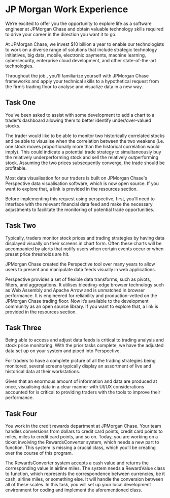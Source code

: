 # JP Morgan Work Experience
We’re excited to offer you the opportunity to explore life as a software engineer at JPMorgan Chase and obtain valuable technology skills required to drive your career in the direction you want it to go.

At JPMorgan Chase, we invest $10 billion a year to enable our technologists to work on a diverse range of solutions that include strategic technology initiatives, big data, mobile, electronic payments, machine learning, cybersecurity, enterprise cloud development, and other state-of-the-art technologies.

Throughout the job , you'll familiarize yourself with JPMorgan Chase frameworks and apply your technical skills to a hypothetical request from the firm’s trading floor to analyse and visualize data in a new way.
  

## Task One

You’ve been asked to assist with some development to add a chart to a trader’s dashboard allowing them to better identify under/over-valued stocks.

The trader would like to be able to monitor two historically correlated stocks and be able to visualise when the correlation between the two weakens (i.e. one stock moves proportionally more than the historical correlation would imply). This could indicate a potential trade strategy to simultaneously buy the relatively underperforming stock and sell the relatively outperforming stock. Assuming the two prices subsequently converge, the trade should be profitable.

Most data visualisation for our traders is built on JPMorgan Chase's Perspective data visualisation software, which is now open source. If you want to explore that, a link is provided in the resources section.

Before implementing this request using perspective, first, you’ll need to interface with the relevant financial data feed and make the necessary adjustments to facilitate the monitoring of potential trade opportunities.


## Task Two

Typically, traders monitor stock prices and trading strategies by having data displayed visually on their screens in chart form. Often these charts will be accompanied by alerts that notify users when certain events occur or when preset price thresholds are hit.

JPMorgan Chase created the Perspective tool over many years to allow users to present and manipulate data feeds visually in web applications.

Perspective provides a set of flexible data transforms, such as pivots, filters, and aggregations. It utilises bleeding-edge browser technology such as Web Assembly and Apache Arrow and is unmatched in browser performance. It is engineered for reliability and production-vetted on the JPMorgan Chase trading floor. Now it’s available to the development community as an open source library. If you want to explore that, a link is provided in the resources section.


## Task Three

Being able to access and adjust data feeds is critical to trading analysis and stock price monitoring. With the prior tasks complete, we have the adjusted data set up on your system and piped into Perspective.

For traders to have a complete picture of all the trading strategies being monitored, several screens typically display an assortment of live and historical data at their workstations.

Given that an enormous amount of information and data are produced at once, visualising data in a clear manner with UI/UX considerations accounted for is critical to providing traders with the tools to improve their performance.

## Task Four

You work in the credit rewards department at JPMorgan Chase. Your team handles conversions from dollars to credit card points, credit card points to miles, miles to credit card points, and so on. Today, you are working on a ticket involving the RewardsConverter system, which needs a new part to function. This system is missing a crucial class, which you’ll be creating over the course of this program. 

The RewardsConverter system accepts a cash value and returns the corresponding value in airline miles. The system needs a RewardValue class to function, which represents the correspondence between currencies, be it cash, airline miles, or something else. It will handle the conversion between all of these scales. In this task, you will set up your local development environment for coding and implement the aforementioned class.